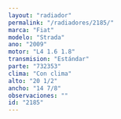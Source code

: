 ```yaml
---
layout: "radiador"
permalink: "/radiadores/2185/"
marca: "Fiat"
modelo: "Strada"
ano: "2009"
motor: "L4 1.6 1.8"
transmision: "Estándar"
parte: "732353"
clima: "Con clima"
alto: "20 1/2"
ancho: "14 7/8"
observaciones: ""
id: "2185"
---
```


